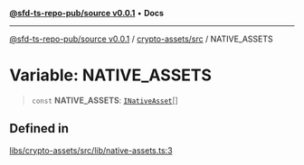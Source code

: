[**@sfd-ts-repo-pub/source v0.0.1**](../../../README.md) • **Docs**

***

[@sfd-ts-repo-pub/source v0.0.1](../../../modules.md) / [crypto-assets/src](../README.md) / NATIVE\_ASSETS

# Variable: NATIVE\_ASSETS

> `const` **NATIVE\_ASSETS**: [`INativeAsset`](../interfaces/INativeAsset.md)[]

## Defined in

[libs/crypto-assets/src/lib/native-assets.ts:3](https://github.com/Steadfast-Digital/sfd-ts-repo-pub/blob/fc79dbd051d9d700fc06cf580f06693f6be34283/libs/crypto-assets/src/lib/native-assets.ts#L3)
